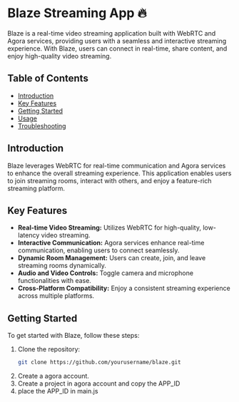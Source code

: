 # Blaze Streaming App 🔥

Blaze is a real-time video streaming application built with WebRTC and Agora services, providing users with a seamless and interactive streaming experience. With Blaze, users can connect in real-time, share content, and enjoy high-quality video streaming.

## Table of Contents

- [Introduction](#introduction)
- [Key Features](#key-features)
- [Getting Started](#getting-started)
- [Usage](#usage)
- [Troubleshooting](#troubleshooting)

## Introduction

Blaze leverages WebRTC for real-time communication and Agora services to enhance the overall streaming experience. This application enables users to join streaming rooms, interact with others, and enjoy a feature-rich streaming platform.

## Key Features

- **Real-time Video Streaming:** Utilizes WebRTC for high-quality, low-latency video streaming.
- **Interactive Communication:** Agora services enhance real-time communication, enabling users to connect seamlessly.
- **Dynamic Room Management:** Users can create, join, and leave streaming rooms dynamically.
- **Audio and Video Controls:** Toggle camera and microphone functionalities with ease.
- **Cross-Platform Compatibility:** Enjoy a consistent streaming experience across multiple platforms.

## Getting Started

To get started with Blaze, follow these steps:

1. Clone the repository:
   ```bash
   git clone https://github.com/yourusername/blaze.git

2. Create a agora account.
3. Create a project in agora account and copy the APP_ID
4. place the APP_ID in main.js
